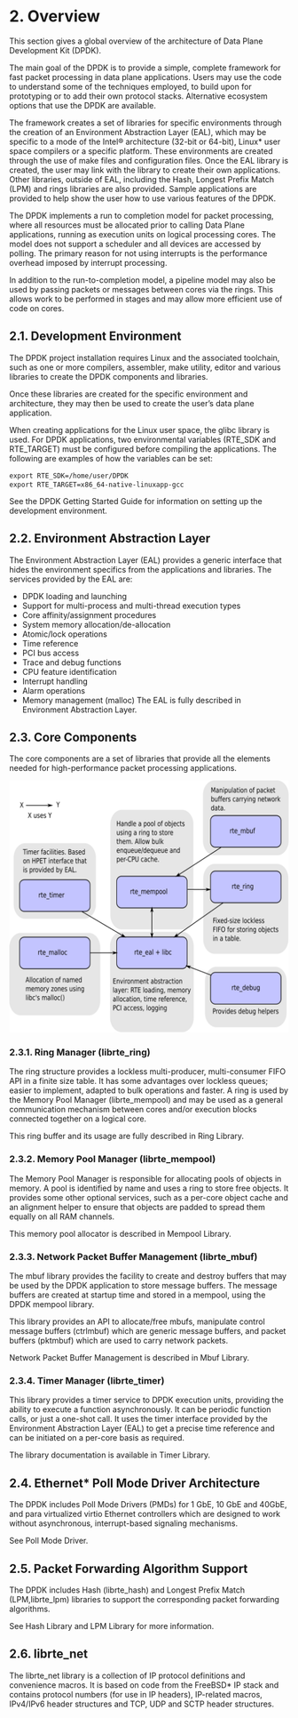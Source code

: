 
# 2. Overview
This section gives a global overview of the architecture of Data Plane Development Kit (DPDK).

The main goal of the DPDK is to provide a simple, complete framework for fast packet processing in data plane applications. Users may use the code to understand some of the techniques employed, to build upon for prototyping or to add their own protocol stacks. Alternative ecosystem options that use the DPDK are available.

The framework creates a set of libraries for specific environments through the creation of an Environment Abstraction Layer (EAL), which may be specific to a mode of the Intel® architecture (32-bit or 64-bit), Linux* user space compilers or a specific platform. These environments are created through the use of make files and configuration files. Once the EAL library is created, the user may link with the library to create their own applications. Other libraries, outside of EAL, including the Hash, Longest Prefix Match (LPM) and rings libraries are also provided. Sample applications are provided to help show the user how to use various features of the DPDK.

The DPDK implements a run to completion model for packet processing, where all resources must be allocated prior to calling Data Plane applications, running as execution units on logical processing cores. The model does not support a scheduler and all devices are accessed by polling. The primary reason for not using interrupts is the performance overhead imposed by interrupt processing.

In addition to the run-to-completion model, a pipeline model may also be used by passing packets or messages between cores via the rings. This allows work to be performed in stages and may allow more efficient use of code on cores.

## 2.1. Development Environment
The DPDK project installation requires Linux and the associated toolchain, such as one or more compilers, assembler, make utility, editor and various libraries to create the DPDK components and libraries.

Once these libraries are created for the specific environment and architecture, they may then be used to create the user’s data plane application.

When creating applications for the Linux user space, the glibc library is used. For DPDK applications, two environmental variables (RTE_SDK and RTE_TARGET) must be configured before compiling the applications. The following are examples of how the variables can be set:

```
export RTE_SDK=/home/user/DPDK
export RTE_TARGET=x86_64-native-linuxapp-gcc
```
See the DPDK Getting Started Guide for information on setting up the development environment.

## 2.2. Environment Abstraction Layer
The Environment Abstraction Layer (EAL) provides a generic interface that hides the environment specifics from the applications and libraries. The services provided by the EAL are:

* DPDK loading and launching
* Support for multi-process and multi-thread execution types
* Core affinity/assignment procedures
* System memory allocation/de-allocation
* Atomic/lock operations
* Time reference
* PCI bus access
* Trace and debug functions
* CPU feature identification
* Interrupt handling
* Alarm operations
* Memory management (malloc)
The EAL is fully described in Environment Abstraction Layer.

## 2.3. Core Components
The core components are a set of libraries that provide all the elements needed for high-performance packet processing applications.

![Fig. 2.1 Core Components Architecture](https://github.com/gogodick/dpdk_prog_guide/blob/master/Image/architecture-overview.svg)

### 2.3.1. Ring Manager (librte_ring)
The ring structure provides a lockless multi-producer, multi-consumer FIFO API in a finite size table. It has some advantages over lockless queues; easier to implement, adapted to bulk operations and faster. A ring is used by the Memory Pool Manager (librte_mempool) and may be used as a general communication mechanism between cores and/or execution blocks connected together on a logical core.

This ring buffer and its usage are fully described in Ring Library.

### 2.3.2. Memory Pool Manager (librte_mempool)
The Memory Pool Manager is responsible for allocating pools of objects in memory. A pool is identified by name and uses a ring to store free objects. It provides some other optional services, such as a per-core object cache and an alignment helper to ensure that objects are padded to spread them equally on all RAM channels.

This memory pool allocator is described in Mempool Library.

### 2.3.3. Network Packet Buffer Management (librte_mbuf)
The mbuf library provides the facility to create and destroy buffers that may be used by the DPDK application to store message buffers. The message buffers are created at startup time and stored in a mempool, using the DPDK mempool library.

This library provides an API to allocate/free mbufs, manipulate control message buffers (ctrlmbuf) which are generic message buffers, and packet buffers (pktmbuf) which are used to carry network packets.

Network Packet Buffer Management is described in Mbuf Library.

### 2.3.4. Timer Manager (librte_timer)
This library provides a timer service to DPDK execution units, providing the ability to execute a function asynchronously. It can be periodic function calls, or just a one-shot call. It uses the timer interface provided by the Environment Abstraction Layer (EAL) to get a precise time reference and can be initiated on a per-core basis as required.

The library documentation is available in Timer Library.

## 2.4. Ethernet* Poll Mode Driver Architecture
The DPDK includes Poll Mode Drivers (PMDs) for 1 GbE, 10 GbE and 40GbE, and para virtualized virtio Ethernet controllers which are designed to work without asynchronous, interrupt-based signaling mechanisms.

See Poll Mode Driver.

## 2.5. Packet Forwarding Algorithm Support
The DPDK includes Hash (librte_hash) and Longest Prefix Match (LPM,librte_lpm) libraries to support the corresponding packet forwarding algorithms.

See Hash Library and LPM Library for more information.

## 2.6. librte_net
The librte_net library is a collection of IP protocol definitions and convenience macros. It is based on code from the FreeBSD* IP stack and contains protocol numbers (for use in IP headers), IP-related macros, IPv4/IPv6 header structures and TCP, UDP and SCTP header structures.
